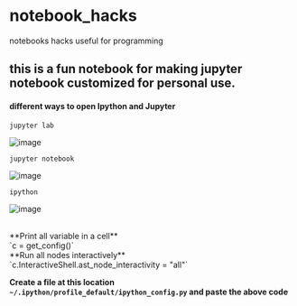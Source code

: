 # notebook_hacks
notebooks hacks useful for programming

## this is a fun notebook for making jupyter notebook customized for personal use.

#### different ways to open Ipython and Jupyter 


`jupyter lab` <br>

![image](https://user-images.githubusercontent.com/36672530/109757196-4cd03800-7c0f-11eb-8097-23202af0add1.png)

`jupyter notebook` <br>

![image](https://user-images.githubusercontent.com/36672530/109757256-68d3d980-7c0f-11eb-9788-62e996465a7d.png)

`ipython` <br>

![image](https://user-images.githubusercontent.com/36672530/109757405-b6504680-7c0f-11eb-928b-be500a758335.png)

<br>
**Print all variable in a cell** <br>
`c = get_config()` <br>
**Run all nodes interactively** <br>
`c.InteractiveShell.ast_node_interactivity = "all"` <br>

**Create a file at this location `~/.ipython/profile_default/ipython_config.py` and paste the above code**
